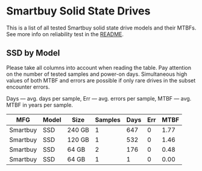 Smartbuy Solid State Drives
===========================

This is a list of all tested Smartbuy solid state drive models and their MTBFs. See
more info on reliability test in the [README](https://github.com/bsdhw/SMART).

SSD by Model
------------

Please take all columns into account when reading the table. Pay attention on the
number of tested samples and power-on days. Simultaneous high values of both MTBF
and errors are possible if only rare drives in the subset encounter errors.

Days — avg. days per sample,
Err  — avg. errors per sample,
MTBF — avg. MTBF in years per sample.

| MFG       | Model              | Size   | Samples | Days  | Err   | MTBF |
|-----------|--------------------|--------|---------|-------|-------|------|
| Smartbuy  | SSD                | 240 GB | 1       | 647   | 0     | 1.77   |
| Smartbuy  | SSD                | 120 GB | 1       | 532   | 0     | 1.46   |
| Smartbuy  | SSD                | 64 GB  | 2       | 176   | 0     | 0.48   |
| Smartbuy  | SSD                | 64 GB  | 1       | 1     | 0     | 0.00   |
